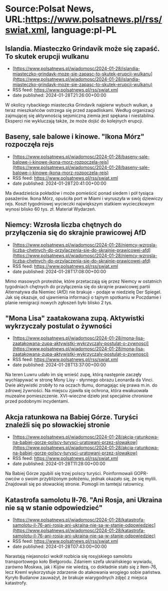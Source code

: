 # Source:Polsat News, URL:https://www.polsatnews.pl/rss/swiat.xml, language:pl-PL

## Islandia. Miasteczko Grindavík może się zapaść. To skutek erupcji wulkanu
 - [https://www.polsatnews.pl/wiadomosc/2024-01-28/islandia-miasteczko-grindavk-moze-sie-zapasc-to-skutek-erupcji-wulkanu](https://www.polsatnews.pl/wiadomosc/2024-01-28/islandia-miasteczko-grindavk-moze-sie-zapasc-to-skutek-erupcji-wulkanu)
 - RSS feed: https://www.polsatnews.pl/rss/swiat.xml
 - date published: 2024-01-28T21:26:00+00:00

W okolicy rybackiego miasteczka Grindavík najpierw wybuch wulkan, a teraz mieszkańców ostrzega się przed zapadliskami. Według organizacji zajmującej się aktywnością sejsmiczną ziemia jest spękana i niestabilna. Eksperci nie wykluczają także, że może dojść do kolejnych erupcji.

## Baseny, sale balowe i kinowe. "Ikona Mórz" rozpoczęła rejs
 - [https://www.polsatnews.pl/wiadomosc/2024-01-28/baseny-sale-balowe-i-kinowe-ikona-morz-rozpoczela-rejs](https://www.polsatnews.pl/wiadomosc/2024-01-28/baseny-sale-balowe-i-kinowe-ikona-morz-rozpoczela-rejs)
 - RSS feed: https://www.polsatnews.pl/rss/swiat.xml
 - date published: 2024-01-28T20:41:00+00:00

Ma dwadzieścia pokładów i może pomieścić ponad siedem i pół tysiąca pasażerów. Ikona Mórz, opuściła port w Miami i wyruszyła w swój dziewiczy rejs. Koszt tygodniowej wycieczki największym statkiem wycieczkowym wynosi blisko 60 tys. zł. Materiał Wydarzeń.

## Niemcy: Wzrosła liczba chętnych do przyłączenia się do skrajnie prawicowej AfD
 - [https://www.polsatnews.pl/wiadomosc/2024-01-28/niemcy-wzrosla-liczba-chetnych-do-przylaczenia-sie-do-skrajnie-prawicowej-afd](https://www.polsatnews.pl/wiadomosc/2024-01-28/niemcy-wzrosla-liczba-chetnych-do-przylaczenia-sie-do-skrajnie-prawicowej-afd)
 - RSS feed: https://www.polsatnews.pl/rss/swiat.xml
 - date published: 2024-01-28T17:08:00+00:00

Mimo masowych protestów, które przetaczają się przez Niemcy w ostatnich tygodniach chętnych do przyłączenia się do skrajnie prawicowej partii Alternatywa dla Niemiec (AfD) nie brakuje - podaje w niedzielę Der Spiegel. Jak się okazuje, od ujawnienia informacji o tajnym spotkaniu w Poczdamie i planie remigracji nowych zgłoszeń było blisko 2 tys.

## "Mona Lisa" zaatakowana zupą. Aktywistki wykrzyczały postulat o żywności
 - [https://www.polsatnews.pl/wiadomosc/2024-01-28/mona-lisa-zaatakowana-zupa-aktywistki-wykrzyczaly-postulat-o-zywnosci](https://www.polsatnews.pl/wiadomosc/2024-01-28/mona-lisa-zaatakowana-zupa-aktywistki-wykrzyczaly-postulat-o-zywnosci)
 - RSS feed: https://www.polsatnews.pl/rss/swiat.xml
 - date published: 2024-01-28T13:37:00+00:00

Na teren Luwru udało im się wnieść zupę, którą następnie zaczęły wychlapywać w stronę Mony Lisy - słynnego obrazu Leonarda da Vinci. Dwie aktywistki zrobiły to na oczach tłumu, domagając się prawa m.in. do zdrowej żywności. Na miejscu zjawiła się ochrona, która ewakuowała muzealne pomieszczenie. XVI-wieczne dzieło jest specjalnie chronione przed podobnymi incydentami.

## Akcja ratunkowa na Babiej Górze. Turyści znaleźli się po słowackiej stronie
 - [https://www.polsatnews.pl/wiadomosc/2024-01-28/akcja-ratunkowa-na-babiej-gorze-polscy-turysci-uratowani-przez-slowakow](https://www.polsatnews.pl/wiadomosc/2024-01-28/akcja-ratunkowa-na-babiej-gorze-polscy-turysci-uratowani-przez-slowakow)
 - RSS feed: https://www.polsatnews.pl/rss/swiat.xml
 - date published: 2024-01-28T11:28:00+00:00

Na Babiej Górze zgubili się trzej polscy turyści. Poinformowali GOPR-owców o swoim przybliżonym położeniu, jednak okazało się, że się mylili. Znajdowali się po słowackiej stronie. Pomogli im tamtejsi ratownicy.

## Katastrofa samolotu Ił-76. "Ani Rosja, ani Ukraina nie są w stanie odpowiedzieć"
 - [https://www.polsatnews.pl/wiadomosc/2024-01-28/katastrofa-samolotu-il-76-ani-rosja-ani-ukraina-nie-sa-w-stanie-odpowiedziec](https://www.polsatnews.pl/wiadomosc/2024-01-28/katastrofa-samolotu-il-76-ani-rosja-ani-ukraina-nie-sa-w-stanie-odpowiedziec)
 - RSS feed: https://www.polsatnews.pl/rss/swiat.xml
 - date published: 2024-01-28T07:43:00+00:00

Narastają niejasności wokół rozbicia się rosyjskiego samolotu transportowego koło Biełgorodu. Zdaniem szefa ukraińskiego wywiadu, zarówno Moskwa, jak i Kijów nie wiedzą, co dokładnie stało się z Iłem-76, lecz Kreml wykorzystuje zdarzenie do atakowania wrogiego sobie państwa. Kyryło Budanow zauważył, że brakuje wiarygodnych zdjęć z miejsca katastrofy.


